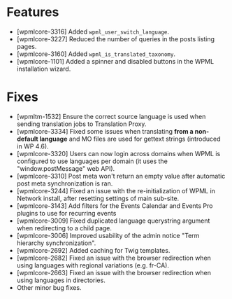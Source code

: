 # Features
* [wpmlcore-3316] Added `wpml_user_switch_language`.
* [wpmlcore-3227] Reduced the number of queries in the posts listing pages.
* [wpmlcore-3160] Added `wpml_is_translated_taxonomy`.
* [wpmlcore-1101] Added a spinner and disabled buttons in the WPML installation wizard.

# Fixes
* [wpmltm-1532] Ensure the correct source language is used when sending translation jobs to Translation Proxy.
* [wpmlcore-3334] Fixed some issues when translating **from a non-default language** and MO files are used for gettext strings (introduced in WP 4.6).
* [wpmlcore-3320] Users can now login across domains when WPML is configured to use languages per domain (it uses the "window.postMessage" web API).
* [wpmlcore-3310] Post meta won't return an empty value after automatic post meta synchronization is ran.
* [wpmlcore-3244] Fixed an issue with the re-initialization of WPML in Network install, after resetting settings of main sub-site.
* [wpmlcore-3143] Add filters for the Events Calendar and Events Pro plugins to use for recurring events
* [wpmlcore-3009] Fixed duplicated language querystring argument when redirecting to a child page.
* [wpmlcore-3006] Improved usability of the admin notice "Term hierarchy synchronization".
* [wpmlcore-2692] Added caching for Twig templates.
* [wpmlcore-2682] Fixed an issue with the browser redirection when using languages with regional variations (e.g. fr-CA).
* [wpmlcore-2663] Fixed an issue with the browser redirection when using languages in directories.
* Other minor bug fixes.